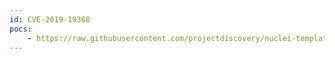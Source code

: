 ```yaml
---
id: CVE-2019-19368
pocs:
    - https://raw.githubusercontent.com/projectdiscovery/nuclei-templates/master/cves/CVE-2019-19368.yaml
---
```

